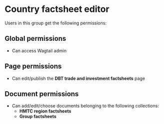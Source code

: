# Country factsheet editor

Users in this group get the following permissions:

## Global permissions

- Can access Wagtail admin

## Page permissions

- Can edit/publish the **DBT trade and investment factsheets** page

## Document permissions

- Can add/edit/choose documents belonging to the following collections:
    - **HMTC region factsheets**
    - **Group factsheets**
